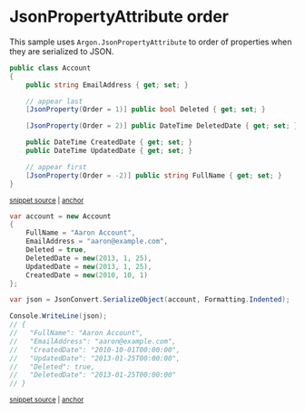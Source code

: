 # JsonPropertyAttribute order

This sample uses `Argon.JsonPropertyAttribute` to order of properties when they are serialized to JSON.

<!-- snippet: JsonPropertyOrderTypes -->
<a id='snippet-JsonPropertyOrderTypes'></a>
```cs
public class Account
{
    public string EmailAddress { get; set; }

    // appear last
    [JsonProperty(Order = 1)] public bool Deleted { get; set; }

    [JsonProperty(Order = 2)] public DateTime DeletedDate { get; set; }

    public DateTime CreatedDate { get; set; }
    public DateTime UpdatedDate { get; set; }

    // appear first
    [JsonProperty(Order = -2)] public string FullName { get; set; }
}
```
<sup><a href='/src/ArgonTests/Documentation/Samples/Serializer/JsonPropertyOrder.cs#L7-L25' title='Snippet source file'>snippet source</a> | <a href='#snippet-JsonPropertyOrderTypes' title='Start of snippet'>anchor</a></sup>
<!-- endSnippet -->

<!-- snippet: JsonPropertyOrderUsage -->
<a id='snippet-JsonPropertyOrderUsage'></a>
```cs
var account = new Account
{
    FullName = "Aaron Account",
    EmailAddress = "aaron@example.com",
    Deleted = true,
    DeletedDate = new(2013, 1, 25),
    UpdatedDate = new(2013, 1, 25),
    CreatedDate = new(2010, 10, 1)
};

var json = JsonConvert.SerializeObject(account, Formatting.Indented);

Console.WriteLine(json);
// {
//   "FullName": "Aaron Account",
//   "EmailAddress": "aaron@example.com",
//   "CreatedDate": "2010-10-01T00:00:00",
//   "UpdatedDate": "2013-01-25T00:00:00",
//   "Deleted": true,
//   "DeletedDate": "2013-01-25T00:00:00"
// }
```
<sup><a href='/src/ArgonTests/Documentation/Samples/Serializer/JsonPropertyOrder.cs#L30-L54' title='Snippet source file'>snippet source</a> | <a href='#snippet-JsonPropertyOrderUsage' title='Start of snippet'>anchor</a></sup>
<!-- endSnippet -->
